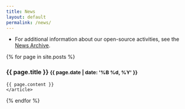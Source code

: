 ```yaml
---
title: News
layout: default
permalink: /news/
---
```


 - For additional information about our open-source activities, see the [News Archive](https://software.llnl.gov/news/news-archive/).

  {% for page in site.posts %}
  <article>
    <h3>
      {{ page.title }}
      <small class="pull-right">{{ page.date | date: '%B %d, %Y' }}</small>
    </h3>

    {{ page.content }}
    </article>
  {% endfor %}


